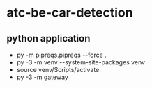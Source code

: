 # atc-be-car-detection

## python application
- py -m  pipreqs.pipreqs --force .
- py -3 -m venv --system-site-packages venv
- source venv/Scripts/activate
- py -3 -m gateway